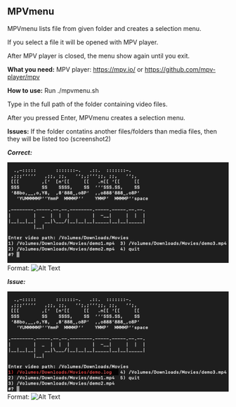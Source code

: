 ## MPVmenu
MPVmenu lists file from given folder and creates a selection menu.

If you select a file it will be opened with MPV player.

After MPV player is closed, the menu show again until you exit.


**What you need:**
MPV player: https://mpv.io/ or https://github.com/mpv-player/mpv


**How to use:**
Run ./mpvmenu.sh

Type in the full path of the folder containing video files.

After you pressed Enter, MPVmenu creates a selection menu.


**Issues:**
If the folder contatins another files/folders than media files, then they will be listed too (screenshot2)


_**Correct:**_

![OK](/mpvmenuOK.png)
Format: ![Alt Text](url)


_**Issue:**_

![ISSUE](/mpvmenuNOTCLEAN.png)
Format: ![Alt Text](url)
